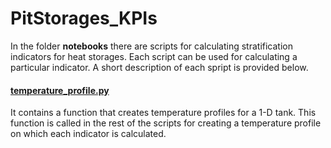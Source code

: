 # PitStorages_KPIs

In the folder **notebooks** there are scripts for calculating stratification indicators for heat storages. Each script can be used for calculating a particular indicator. A short description of each spript is provided below.

#### [temperature_profile.py](https://github.com/PitStorages/PitStorages_KPIs/blob/main/notebooks/temperature_profile.py)
It contains a function that creates temperature profiles for a 1-D tank. This function is called in the rest of the scripts for creating a temperature profile on which each indicator is calculated.
